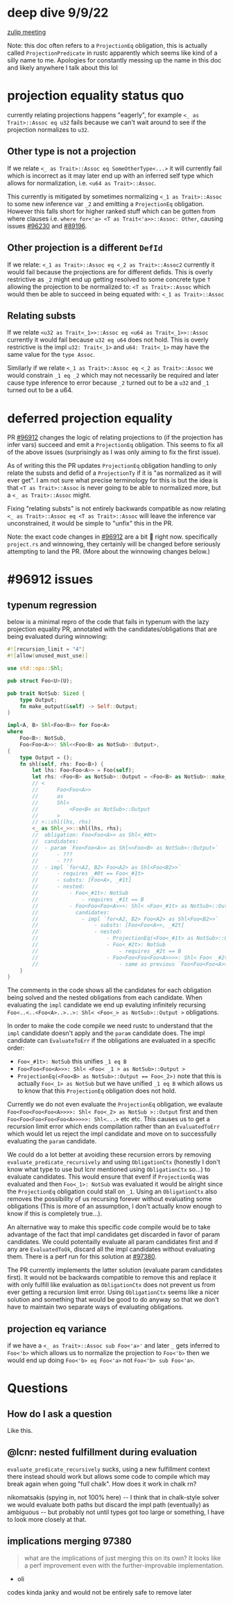 # deep dive 9/9/22

[zulip meeting](https://rust-lang.zulipchat.com/#narrow/stream/326132-t-types.2Fmeetings/topic/2022-09-09.20projection.20equality)

Note: this doc often refers to a `ProjectionEq` obligation, this is actually called `ProjectionPredicate` in rustc apparently which seems like kind of a silly name to me. Apologies for constantly messing up the name in this doc and likely anywhere I talk about this lol

# projection equality status quo

currently relating projections happens "eagerly", for example `<_ as Trait>::Assoc eq u32` fails because we can't wait around to see if the projection normalizes to `u32`.

## Other type is not a projection

If we relate `<_ as Trait>::Assoc eq SomeOtherType<...>` it will currently fail which is incorrect as it may later end up with an inferred self type which allows for normalization, i.e. `<u64 as Trait>::Assoc`.

This currently is mitigated by sometimes normalizing `<_1 as Trait>::Assoc` to some new inference var `_2` and emitting a `ProjectionEq` obligation. However this falls short for higher ranked stuff which can be gotten from where clauses i.e. `where for<'a> <T as Trait<'a>>::Assoc: Other`, causing issues [#96230](https://github.com/rust-lang/rust/issues/96230) and [#89196](https://github.com/rust-lang/rust/issues/89196).

## Other projection is a different `DefId`

If we relate:
`<_1 as Trait>::Assoc eq <_2 as Trait>::Assoc2`
currently it would fail because the projections are for different defids. This is overly restrictive as `_2` might end up getting resolved to some concrete type `T` allowing the projection to be normalized to: 
`<T as Trait>::Assoc`
which would then be able to succeed in being equated with:
`<_1 as Trait>::Assoc`

## Relating substs

If we relate `<u32 as Trait<_1>>::Assoc eq <u64 as Trait<_1>>::Assoc` currently it would fail because `u32 eq u64` does not hold. This is overly restrictive is the impl `u32: Trait<_1>` and `u64: Trait<_1>` may have the same value for the `type Assoc`.

Similarly if we relate `<_1 as Trait>::Assoc eq <_2 as Trait>::Assoc` we would constrain `_1 eq _2` which may not necessarily be required and later cause type inference to error because `_2` turned out to be a `u32` and `_1` turned out to be a u64.

# deferred projection equality

PR [#96912](https://github.com/rust-lang/rust/pull/96912) changes the logic of relating projections to (if the projection has infer vars) succeed and emit a `ProjectionEq` obligation. This seems to fix all of the above issues (surprisingly as I was only aiming to fix the first issue).

As of writing this the PR updates `ProjectionEq` obligation handling to only relate the substs and defid of a `ProjectionTy` if it is "as normalized as it will ever get". I am not sure what precise terminology for this is but the idea is that `<T as Trait>::Assoc` is never going to be able to normalized more, but a `<_ as Trait>::Assoc` might.

Fixing "relating substs" is not entirely backwards compatible as now relating `<_ as Trait>::Assoc eq <T as Trait>::Assoc` will leave the inference var unconstrained, it would be simple to "unfix" this in the PR.

Note: the exact code changes in [#96912](https://github.com/rust-lang/rust/pull/96912) are a bit :grimacing: right now. specifically `project.rs` and winnowing, they certainly will be changed before seriously attempting to land the PR. (More about the winnowing changes below.)

# #96912 issues

## typenum regression

below is a minimal repro of the code that fails in typenum with the lazy projection equality PR, annotated with the candidates/obligations that are being evaluated during winnowing:

```rust
#![recursion_limit = "4"]
#![allow(unused_must_use)]

use std::ops::Shl;

pub struct Foo<U>(U);

pub trait NotSub: Sized {
    type Output;
    fn make_output(&self) -> Self::Output;
}

impl<A, B> Shl<Foo<B>> for Foo<A>
where
    Foo<B>: NotSub,
    Foo<Foo<A>>: Shl<<Foo<B> as NotSub>::Output>,
{
    type Output = ();
    fn shl(self, rhs: Foo<B>) {
        let lhs: Foo<Foo<A>> = Foo(self);
        let rhs: <Foo<B> as NotSub>::Output = <Foo<B> as NotSub>::make_output(&rhs);
        // <
        //      Foo<Foo<A>>
        //      as
        //      Shl<
        //          <Foo<B> as NotSub>::Output
        //      >
        // >::shl(lhs, rhs)
        <_ as Shl<_>>::shl(lhs, rhs);
        //  obligation: Foo<Foo<A>> as Shl<_#0t>
        //  candidates:
        //  - param `Foo<Foo<A>> as Shl<<Foo<B> as NotSub>::Output>`
        //      - ???
        //      - ???
        //  - impl `for<A2, B2> Foo<A2> as Shl<Foo<B2>>`
        //      - requires _#0t == Foo<_#1t>
        //      - substs: [Foo<A>, _#1t]
        //      - nested:
        //          - Foo<_#1t>: NotSub
        //              - requires _#1t == B
        //          - Foo<Foo<Foo<A>>>: Shl< <Foo<_#1t> as NotSub>::Output >
        //            candidates:
        //              - impl `for<A2, B2> Foo<A2> as Shl<Foo<B2>>`
        //                  - substs: [Foo<Foo<A>>, _#2t]
        //                  - nested:
        //                      - ProjectionEq(<Foo<_#1t> as NotSub>::Output == Foo<_#2t>)
        //                      - Foo<_#2t>: NotSub
        //                          - requires _#2t == B
        //                      - Foo<Foo<Foo<Foo<A>>>>: Shl< Foo< _#2t > as NotSub >::Output >
        //                          - same as previous `Foo<Foo<Foo<A>>>` obligation but with an extra `Foo` this recurses infinitely
    }
}
```

The comments in the code shows all the candidates for each obligation being solved and the nested obligations from each candidate. When evaluating the `impl` candidate we end up evaluting infinitely recursing `Foo<..<..<Foo<A>..>..>: Shl< <Foo<_> as NotSub>::Output >` obligations.

In order to make the code compile we need rustc to understand that the `impl` candidate doesn't apply and the `param` candidate does. The impl candidate can `EvaluateToErr` if the obligations are evaluated in a specific order:
- `Foo<_#1t>: NotSub` this unifies `_1 eq B`
- `Foo<Foo<Foo<A>>>: Shl< <Foo< _1 > as NotSub>::Output >`
- `ProjectionEq(<Foo<B> as NotSub>::Output == Foo<_2>)` note that this is actually `Foo<_1> as NotSub` but we have unified `_1 eq B` which allows us to know that this `ProjectionEq` obligation does not hold.

Currently we do not even evaluate the `ProjectionEq` obligation, we evalaute `Foo<Foo<Foo<Foo<A>>>>: Shl< Foo<_2> as NotSub >::Output` first and then `Foo<Foo<Foo<Foo<Foo<A>>>>>: Shl<...>` etc etc. This causes us to get a recursion limit error which ends compilation rather than an `EvaluatedToErr` which would let us reject the impl candidate and move on to successfully evaluating the `param` candidate. 

We could do a lot better at avoiding these recursion errors by removing `evaluate_predicate_recursively` and using `ObligationCtx` (honestly I don't know what type to use but lcnr mentioned using `ObligationCtx` so...) to evaluate candidates. This would ensure that evenf if `ProjectionEq` was evaluated and then `Foo<_1>: NotSub` was evaluated it would be alright since the `ProjectionEq` obligation could stall on `_1`. Using an `ObligationCtx` also removes the possibility of us recursing forever without evaluating some obligations (This is more of an assumption, I don't actually know enough to know if this is completely true...).

An alternative way to make this specific code compile would be to take advantage of the fact that impl candidates get discarded in favor of param candidates. We could potentailly evaluate all param candidates first and if any are `EvaluatedToOk`, discard all the impl candidates without evaluating them. There is a perf run for this solution at [#97380](https://github.com/rust-lang/rust/pull/97380).

The PR currently implements the latter solution (evaluate param candidates first). It would not be backwards compatible to remove this and replace it with only fulfill like evaluation as `ObligationCtx` does not prevent us from ever getting a recursion limit error. Using `ObligationCtx` seems like a nicer solution and something that would be good to do anyway so that we don't have to maintain two separate ways of evaluating obligations.

## projection eq variance

if we have a `<_ as Trait>::Assoc sub Foo<'a>'` and later `_` gets inferred to `Foo<'b>` which allows us to normalize the projection to `Foo<'b>` then we would end up doing `Foo<'b> eq Foo<'a>` not `Foo<'b> sub Foo<'a>`.

# Questions

## How do I ask a question

Like this.

## @lcnr: nested fulfillment during evaluation

`evaluate_predicate_recursively` sucks, using a new fulfillment context there instead should work but allows some code to compile which may break again when going "full chalk". How does it work in chalk rn?

nikomatsakis (spying in, not 100% here) -- I think that in chalk-style solver we would evaluate both paths but discard the impl path (eventually) as ambiguous -- but probably not until types got too large or something, I have to look more closely at that.

## implications merging 97380

> what are the implications of just merging this on its own? It looks like a perf improvement even with the further-improvable implementation.
- oli

codes kinda janky and would not be entirely safe to remove later